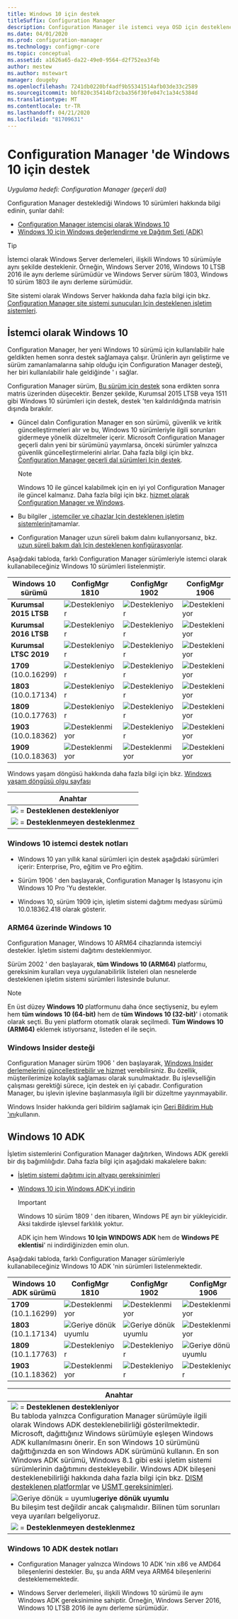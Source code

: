 ```yaml
---
title: Windows 10 için destek
titleSuffix: Configuration Manager
description: Configuration Manager ile istemci veya OSD için desteklenen Windows 10 sürümleri hakkında bilgi edinin
ms.date: 04/01/2020
ms.prod: configuration-manager
ms.technology: configmgr-core
ms.topic: conceptual
ms.assetid: a1626a65-da22-49e0-9564-d2f752ea3f4b
author: mestew
ms.author: mstewart
manager: dougeby
ms.openlocfilehash: 7241db0220bf4adf9b55341514afb03de33c2589
ms.sourcegitcommit: bbf820c35414bf2cba356f30fe047c1a34c5384d
ms.translationtype: MT
ms.contentlocale: tr-TR
ms.lasthandoff: 04/21/2020
ms.locfileid: "81709631"
---
```

# <a name="support-for-windows-10-in-configuration-manager"></a>Configuration Manager 'de Windows 10 için destek  

*Uygulama hedefi: Configuration Manager (geçerli dal)*

Configuration Manager desteklediği Windows 10 sürümleri hakkında bilgi edinin, şunlar dahil:

- [Configuration Manager istemcisi olarak Windows 10](#windows-10-as-a-client)
- [Windows 10 için Windows değerlendirme ve Dağıtım Seti (ADK)](#windows-10-adk)

> [!Tip]
> İstemci olarak Windows Server derlemeleri, ilişkili Windows 10 sürümüyle aynı şekilde desteklenir. Örneğin, Windows Server 2016, Windows 10 LTSB 2016 ile aynı derleme sürümüdür ve Windows Server sürüm 1803, Windows 10 sürüm 1803 ile aynı derleme sürümüdür.
>
> Site sistemi olarak Windows Server hakkında daha fazla bilgi için bkz. [Configuration Manager site sistemi sunucuları Için desteklenen işletim sistemleri](supported-operating-systems-for-site-system-servers.md#bkmk_core).

## <a name="windows-10-as-a-client"></a>İstemci olarak Windows 10

Configuration Manager, her yeni Windows 10 sürümü için kullanılabilir hale geldikten hemen sonra destek sağlamaya çalışır. Ürünlerin ayrı geliştirme ve sürüm zamanlamalarına sahip olduğu için Configuration Manager desteği, her biri kullanılabilir hale geldiğinde ' ı sağlar.

Configuration Manager sürüm, [Bu sürüm için destek](../../servers/manage/current-branch-versions-supported.md) sona erdikten sonra matris üzerinden düşecektir. Benzer şekilde, Kurumsal 2015 LTSB veya 1511 gibi Windows 10 sürümleri için destek, destek 'ten kaldırıldığında matrisin dışında bırakılır.

- Güncel dalın Configuration Manager en son sürümü, güvenlik ve kritik güncelleştirmeleri alır ve bu, Windows 10 sürümleriyle ilgili sorunları gidermeye yönelik düzeltmeler içerir. Microsoft Configuration Manager geçerli dalın yeni bir sürümünü yayımlarsa, önceki sürümler yalnızca güvenlik güncelleştirmelerini alırlar. Daha fazla bilgi için bkz. [Configuration Manager geçerli dal sürümleri Için destek](../../servers/manage/current-branch-versions-supported.md).  

    > [!Note]  
    > Windows 10 ile güncel kalabilmek için en iyi yol Configuration Manager ile güncel kalmanız. Daha fazla bilgi için bkz. [hizmet olarak Configuration Manager ve Windows](../../understand/configuration-manager-and-windows-as-service.md).  

- Bu bilgiler [, istemciler ve cihazlar Için desteklenen işletim sistemlerini](supported-operating-systems-for-clients-and-devices.md)tamamlar.  

- Configuration Manager uzun süreli bakım dalını kullanıyorsanız, bkz. [uzun süreli bakım dalı Için desteklenen konfigürasyonlar](../../understand/supported-configurations-for-ltsb.md).  

Aşağıdaki tabloda, farklı Configuration Manager sürümleriyle istemci olarak kullanabileceğiniz Windows 10 sürümleri listelenmiştir.

| Windows 10 sürümü | ConfigMgr 1810 | ConfigMgr 1902 | ConfigMgr 1906 | ConfigMgr 1910 | ConfigMgr 2002 |
|---------------------|-----|-----|-----|-----|-----|
| **Kurumsal 2015 LTSB** <!--10/14/2025-->   | ![Destekleniyor](media/green_check.png) | ![Destekleniyor](media/green_check.png) | ![Destekleniyor](media/green_check.png) | ![Destekleniyor](media/green_check.png) | ![Destekleniyor](media/green_check.png) |
| **Kurumsal 2016 LTSB** <!--10/13/2026-->   | ![Destekleniyor](media/green_check.png) | ![Destekleniyor](media/green_check.png) | ![Destekleniyor](media/green_check.png) | ![Destekleniyor](media/green_check.png) | ![Destekleniyor](media/green_check.png) |
| **Kurumsal LTSC 2019** <!--01/09/2029-->   | ![Destekleniyor](media/green_check.png) | ![Destekleniyor](media/green_check.png) | ![Destekleniyor](media/green_check.png) | ![Destekleniyor](media/green_check.png) | ![Destekleniyor](media/green_check.png) |
| **1709**<br>(10.0.16299)   <!--04/14/2020-->   | ![Destekleniyor](media/green_check.png) | ![Destekleniyor](media/green_check.png) | ![Destekleniyor](media/green_check.png) | ![Destekleniyor](media/green_check.png) | ![Destekleniyor](media/green_check.png) |
| **1803**<br>(10.0.17134)   <!--11/10/2020-->   | ![Destekleniyor](media/green_check.png) | ![Destekleniyor](media/green_check.png) | ![Destekleniyor](media/green_check.png) | ![Destekleniyor](media/green_check.png) | ![Destekleniyor](media/green_check.png) |
| **1809**<br>(10.0.17763)   <!--05/11/2021-->   | ![Destekleniyor](media/green_check.png) | ![Destekleniyor](media/green_check.png) | ![Destekleniyor](media/green_check.png) | ![Destekleniyor](media/green_check.png) | ![Destekleniyor](media/green_check.png) |
| **1903**<br>(10.0.18362)   <!--12/08/2020-->   | ![Desteklenmiyor](media/Red_X.png) | ![Destekleniyor](media/green_check.png) | ![Destekleniyor](media/green_check.png) | ![Destekleniyor](media/green_check.png) | ![Destekleniyor](media/green_check.png) |
| **1909**<br>(10.0.18363)   <!--05/11/2021-->   | ![Desteklenmiyor](media/Red_X.png) | ![Desteklenmiyor](media/Red_X.png) | ![Destekleniyor](media/green_check.png) | ![Destekleniyor](media/green_check.png) | ![Destekleniyor](media/green_check.png) |

<!-- lifecycle reference: https://support.microsoft.com/help/13853/windows-lifecycle-fact-sheet -->

Windows yaşam döngüsü hakkında daha fazla bilgi için bkz. [Windows yaşam döngüsü olgu sayfası](https://support.microsoft.com/help/13853/windows-lifecycle-fact-sheet)

| Anahtar |
|--|
| ![](media/green_check.png) = **Desteklenen destekleniyor**  |
| ![](media/Red_X.png) = **Desteklenmeyen desteklenmez** |

### <a name="windows-10-client-support-notes"></a><a name="bkmk_win10-notes"></a>Windows 10 istemci destek notları

- Windows 10 yarı yıllık kanal sürümleri için destek aşağıdaki sürümleri içerir: Enterprise, Pro, eğitim ve Pro eğitim.  

- Sürüm 1906 ' den başlayarak, Configuration Manager Iş Istasyonu için Windows 10 Pro 'Yu destekler.

- Windows 10, sürüm 1909 için, işletim sistemi dağıtımı medyası sürümü 10.0.18362.418 olarak gösterir.

### <a name="windows-10-on-arm64"></a><a name="bkmk_arm64"></a>ARM64 üzerinde Windows 10

Configuration Manager, Windows 10 ARM64 cihazlarında istemciyi destekler. İşletim sistemi dağıtımı desteklenmiyor.<!-- 1353704 -->

Sürüm 2002 ' den başlayarak,<!--5954175--> **tüm Windows 10 (ARM64)** platformu, gereksinim kuralları veya uygulanabilirlik listeleri olan nesnelerde desteklenen işletim sistemi sürümleri listesinde bulunur.

> [!NOTE]
> En üst düzey **Windows 10** platformunu daha önce seçtiyseniz, bu eylem hem **tüm windows 10 (64-bit)** hem de **tüm Windows 10 (32-bit)**' i otomatik olarak seçti. Bu yeni platform otomatik olarak seçilmedi. **Tüm Windows 10 (ARM64)** eklemek istiyorsanız, listeden el ile seçin.

### <a name="support-for-windows-insider"></a><a name="bkmk_WIfB-support"></a>Windows Insider desteği

Configuration Manager sürüm 1906 ' den başlayarak, [Windows Insider derlemelerini güncelleştirebilir ve hizmet](../../../sum/get-started/configure-classifications-and-products.md#bkmk_WIfB) verebilirsiniz. Bu özellik, müşterilerimize kolaylık sağlaması olarak sunulmaktadır. Bu işlevselliğin çalışması gerektiği sürece, için destek en iyi çabadır. Configuration Manager, bu işlevin işlevine başlanmasıyla ilgili bir düzeltme yayınmayabilir.  

Windows Insider hakkında geri bildirim sağlamak için [Geri Bildirim Hub 'ını](https://docs.microsoft.com/windows-insider/at-work-pro/wip-4-biz-feedback)kullanın.

## <a name="windows-10-adk"></a>Windows 10 ADK

İşletim sistemlerini Configuration Manager dağıtırken, Windows ADK gerekli bir dış bağımlılığıdır. Daha fazla bilgi için aşağıdaki makalelere bakın:

- [İşletim sistemi dağıtımı için altyapı gereksinimleri](../../../osd/plan-design/infrastructure-requirements-for-operating-system-deployment.md#windows-adk-for-windows-10)

- [Windows 10 için Windows ADK’yi indirin](https://docs.microsoft.com/windows-hardware/get-started/adk-install)

    > [!IMPORTANT]
    > Windows 10 sürüm 1809 ' den itibaren, Windows PE ayrı bir yükleyicidir. Aksi takdirde işlevsel farklılık yoktur.
    >
    > ADK için hem Windows **10 Için WINDOWS ADK** hem de **Windows PE eklentisi**' ni indirdiğinizden emin olun.

Aşağıdaki tabloda, farklı Configuration Manager sürümleriyle kullanabileceğiniz Windows 10 ADK 'nin sürümleri listelenmektedir.

| Windows 10 ADK sürümü  | ConfigMgr 1810 | ConfigMgr 1902 | ConfigMgr 1906 | ConfigMgr 1910 | ConfigMgr 2002 |
|--------------------|-----|-----|-----|-----|-----|
| **1709**<br>(10.1.16299) | ![Desteklenmiyor](media/Red_X.png)   | ![Desteklenmiyor](media/Red_X.png) | ![Desteklenmiyor](media/Red_X.png) | ![Desteklenmiyor](media/Red_X.png) | ![Desteklenmiyor](media/Red_X.png) |
| **1803**<br>(10.1.17134) | ![Geriye dönük uyumlu](media/blue_compat.png) | ![Geriye dönük uyumlu](media/blue_compat.png) | ![Desteklenmiyor](media/Red_X.png) | ![Desteklenmiyor](media/Red_X.png) | ![Desteklenmiyor](media/Red_X.png) |
| **1809**<br>(10.1.17763) | ![Destekleniyor](media/green_check.png) | ![Destekleniyor](media/green_check.png) | ![Geriye dönük uyumlu](media/blue_compat.png) | ![Geriye dönük uyumlu](media/blue_compat.png) | ![Desteklenmiyor](media/Red_X.png) |
| **1903**<br>(10.1.18362) | ![Desteklenmiyor](media/Red_X.png) | ![Destekleniyor](media/green_check.png) | ![Destekleniyor](media/green_check.png) | ![Destekleniyor](media/green_check.png) | ![Destekleniyor](media/green_check.png) |

|Anahtar|
|--|
| ![](media/green_check.png) = **Desteklenen destekleniyor** <br/> Bu tabloda yalnızca Configuration Manager sürümüyle ilgili olarak Windows ADK desteklenebilirliği gösterilmektedir. Microsoft, dağıttığınız Windows sürümüyle eşleşen Windows ADK kullanılmasını önerir. En son Windows 10 sürümünü dağıttığınızda en son Windows ADK sürümünü kullanın. En son Windows ADK sürümü, Windows 8.1 gibi eski işletim sistemi sürümlerinin dağıtımını destekleyebilir.<!-- SCCMDocs issue 1229 --> Windows ADK bileşeni desteklenebilirliği hakkında daha fazla bilgi için bkz. [DISM desteklenen platformlar](https://docs.microsoft.com/windows-hardware/manufacture/desktop/dism-supported-platforms) ve [USMT gereksinimleri](https://docs.microsoft.com/windows/deployment/usmt/usmt-requirements#bkmk-1). |
| ![Geriye dönük](media/blue_compat.png)  = uyumlu**geriye dönük uyumlu** <br/> Bu bileşim test değildir ancak çalışmalıdır. Bilinen tüm sorunları veya uyarıları belgeliyoruz. |
| ![](media/Red_X.png) = **Desteklenmeyen desteklenmez** |

### <a name="windows-10-adk-support-notes"></a><a name="bkmk_adk-notes"></a>Windows 10 ADK destek notları

- Configuration Manager yalnızca Windows 10 ADK 'nin x86 ve AMD64 bileşenlerini destekler. Bu, şu anda ARM veya ARM64 bileşenlerini desteklememektedir.

- Windows Server derlemeleri, ilişkili Windows 10 sürümü ile aynı Windows ADK gereksinimine sahiptir. Örneğin, Windows Server 2016, Windows 10 LTSB 2016 ile aynı derleme sürümüdür.
